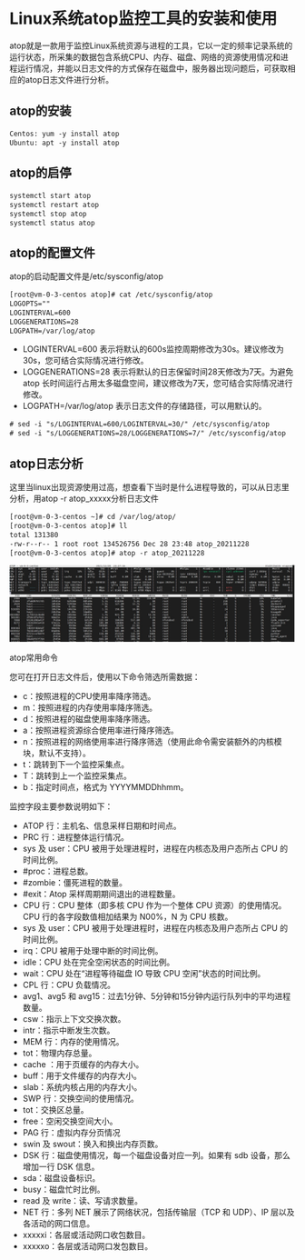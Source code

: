 # Linux系统atop监控工具的安装和使用

atop就是一款用于监控Linux系统资源与进程的工具，它以一定的频率记录系统的运行状态，所采集的数据包含系统CPU、内存、磁盘、网络的资源使用情况和进程运行情况，并能以日志文件的方式保存在磁盘中，服务器出现问题后，可获取相应的atop日志文件进行分析。

## atop的安装

```
Centos: yum -y install atop
Ubuntu: apt -y install atop
```

## atop的启停

```
systemctl start atop
systemctl restart atop
systemctl stop atop
systemctl status atop
```

## atop的配置文件

atop的启动配置文件是/etc/sysconfig/atop

```
[root@vm-0-3-centos atop]# cat /etc/sysconfig/atop
LOGOPTS=""
LOGINTERVAL=600
LOGGENERATIONS=28
LOGPATH=/var/log/atop
```

* LOGINTERVAL=600 表示将默认的600s监控周期修改为30s。建议修改为30s，您可结合实际情况进行修改。
* LOGGENERATIONS=28 表示将默认的日志保留时间28天修改为7天。为避免 atop 长时间运行占用太多磁盘空间，建议修改为7天，您可结合实际情况进行修改。
* LOGPATH=/var/log/atop 表示日志文件的存储路径，可以用默认的。

```
# sed -i "s/LOGINTERVAL=600/LOGINTERVAL=30/" /etc/sysconfig/atop
# sed -i "s/LOGGENERATIONS=28/LOGGENERATIONS=7/" /etc/sysconfig/atop
```

## atop日志分析

这里当linux出现资源使用过高，想查看下当时是什么进程导致的，可以从日志里分析，用atop -r atop_xxxxx分析日志文件

```
[root@vm-0-3-centos ~]# cd /var/log/atop/
[root@vm-0-3-centos atop]# ll
total 131380
-rw-r--r-- 1 root root 134526756 Dec 28 23:48 atop_20211228
[root@vm-0-3-centos atop]# atop -r atop_20211228
```

![upload-image](image/Snipaste_2021-12-28_23-49-20.JPG) 


atop常用命令

您可在打开日志文件后，使用以下命令筛选所需数据：

* c：按照进程的CPU使用率降序筛选。
* m：按照进程的内存使用率降序筛选。
* d：按照进程的磁盘使用率降序筛选。
* a：按照进程资源综合使用率进行降序筛选。
* n：按照进程的网络使用率进行降序筛选（使用此命令需安装额外的内核模块，默认不支持）。
* t：跳转到下一个监控采集点。
* T：跳转到上一个监控采集点。
* b：指定时间点，格式为 YYYYMMDDhhmm。


监控字段主要参数说明如下：

* ATOP 行：主机名、信息采样日期和时间点。
* PRC 行：进程整体运行情况。
* sys 及 user：CPU 被用于处理进程时，进程在内核态及用户态所占 CPU 的时间比例。
* #proc：进程总数。
* #zombie：僵死进程的数量。
* #exit：Atop 采样周期期间退出的进程数量。
* CPU 行：CPU 整体（即多核 CPU 作为一个整体 CPU 资源）的使用情况。CPU 行的各字段数值相加结果为 N00%，N 为 CPU 核数。
* sys 及 user：CPU 被用于处理进程时，进程在内核态及用户态所占 CPU 的时间比例。
* irq：CPU 被用于处理中断的时间比例。
* idle：CPU 处在完全空闲状态的时间比例。
* wait：CPU 处在“进程等待磁盘 IO 导致 CPU 空闲”状态的时间比例。
* CPL 行：CPU 负载情况。
* avg1、avg5 和 avg15：过去1分钟、5分钟和15分钟内运行队列中的平均进程数量。
* csw：指示上下文交换次数。
* intr：指示中断发生次数。
* MEM 行：内存的使用情况。
* tot：物理内存总量。
* cache ：用于页缓存的内存大小。
* buff：用于文件缓存的内存大小。
* slab：系统内核占用的内存大小。
* SWP 行：交换空间的使用情况。
* tot：交换区总量。
* free：空闲交换空间大小。
* PAG 行：虚拟内存分页情况
* swin 及 swout：换入和换出内存页数。
* DSK 行：磁盘使用情况，每一个磁盘设备对应一列。如果有 sdb 设备，那么增加一行 DSK 信息。
* sda：磁盘设备标识。
* busy：磁盘忙时比例。
* read 及 write：读、写请求数量。
* NET 行：多列 NET 展示了网络状况，包括传输层（TCP 和 UDP）、IP 层以及各活动的网口信息。
* xxxxxi：各层或活动网口收包数目。
* xxxxxo：各层或活动网口发包数目。


